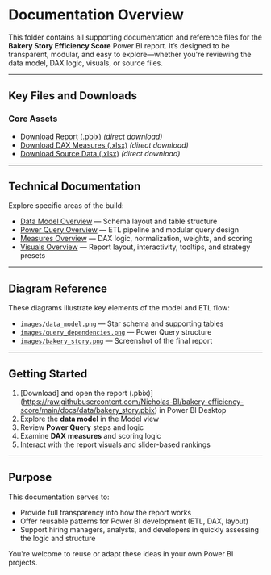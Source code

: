 # Documentation Overview

This folder contains all supporting documentation and reference files for the **Bakery Story Efficiency Score** Power BI report. It’s designed to be transparent, modular, and easy to explore—whether you're reviewing the data model, DAX logic, visuals, or source files.

---

## Key Files and Downloads

### Core Assets  
- [Download Report (.pbix)](https://raw.githubusercontent.com/Nicholas-BI/bakery-efficiency-score/main/docs/data/bakery_story.pbix) *(direct download)*  
- [Download DAX Measures (.xlsx)](https://raw.githubusercontent.com/Nicholas-BI/bakery-efficiency-score/main/docs/data/dax_measures.xlsx) *(direct download)*  
- [Download Source Data (.xlsx)](https://raw.githubusercontent.com/Nicholas-BI/bakery-efficiency-score/main/docs/data/bakery_story_source.xlsx) *(direct download)*  

---

## Technical Documentation

Explore specific areas of the build:

- [Data Model Overview](./data_model_overview.md) — Schema layout and table structure  
- [Power Query Overview](./power_query_overview.md) — ETL pipeline and modular query design  
- [Measures Overview](./measures_overview.md) — DAX logic, normalization, weights, and scoring  
- [Visuals Overview](./visuals_overview.md) — Report layout, interactivity, tooltips, and strategy presets

---

## Diagram Reference

These diagrams illustrate key elements of the model and ETL flow:

- [`images/data_model.png`](./images/data_model.png) — Star schema and supporting tables  
- [`images/query_dependencies.png`](./images/query_dependencies.png) — Power Query structure  
- [`images/bakery_story.png`](./images/bakery_story.png) — Screenshot of the final report

---

## Getting Started

1. [Download] and open the report (.pbix)](https://raw.githubusercontent.com/Nicholas-BI/bakery-efficiency-score/main/docs/data/bakery_story.pbix) in Power BI Desktop
2. Explore the **data model** in the Model view  
3. Review **Power Query** steps and logic  
4. Examine **DAX measures** and scoring logic  
5. Interact with the report visuals and slider-based rankings

---

## Purpose

This documentation serves to:

- Provide full transparency into how the report works  
- Offer reusable patterns for Power BI development (ETL, DAX, layout)  
- Support hiring managers, analysts, and developers in quickly assessing the logic and structure

You're welcome to reuse or adapt these ideas in your own Power BI projects.
